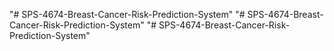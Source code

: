 "# SPS-4674-Breast-Cancer-Risk-Prediction-System" 
"# SPS-4674-Breast-Cancer-Risk-Prediction-System" 
"# SPS-4674-Breast-Cancer-Risk-Prediction-System" 
